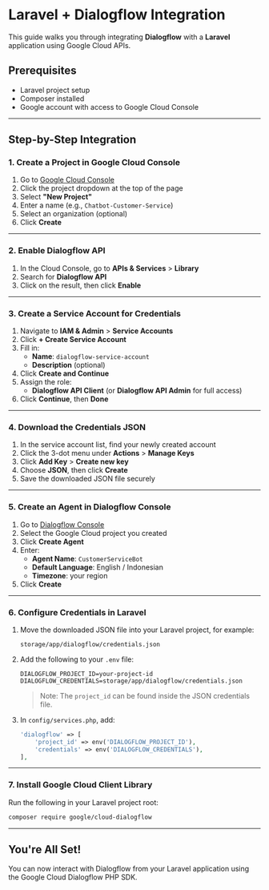 # Laravel + Dialogflow Integration

This guide walks you through integrating **Dialogflow** with a **Laravel** application using Google Cloud APIs.

##  Prerequisites

- Laravel project setup
- Composer installed
- Google account with access to Google Cloud Console

---

## Step-by-Step Integration

### 1. Create a Project in Google Cloud Console

1. Go to [Google Cloud Console](https://console.cloud.google.com/)
2. Click the project dropdown at the top of the page
3. Select **"New Project"**
4. Enter a name (e.g., `Chatbot-Customer-Service`)
5. Select an organization (optional)
6. Click **Create**

---

### 2. Enable Dialogflow API

1. In the Cloud Console, go to **APIs & Services** > **Library**
2. Search for **Dialogflow API**
3. Click on the result, then click **Enable**

---

### 3. Create a Service Account for Credentials

1. Navigate to **IAM & Admin** > **Service Accounts**
2. Click **+ Create Service Account**
3. Fill in:
   - **Name**: `dialogflow-service-account`
   - **Description** (optional)
4. Click **Create and Continue**
5. Assign the role:
   - **Dialogflow API Client** (or **Dialogflow API Admin** for full access)
6. Click **Continue**, then **Done**

---

### 4. Download the Credentials JSON

1. In the service account list, find your newly created account
2. Click the 3-dot menu under **Actions** > **Manage Keys**
3. Click **Add Key** > **Create new key**
4. Choose **JSON**, then click **Create**
5. Save the downloaded JSON file securely

---

### 5. Create an Agent in Dialogflow Console

1. Go to [Dialogflow Console](https://dialogflow.cloud.google.com/)
2. Select the Google Cloud project you created
3. Click **Create Agent**
4. Enter:
   - **Agent Name**: `CustomerServiceBot`
   - **Default Language**: English / Indonesian
   - **Timezone**: your region
5. Click **Create**

---

### 6. Configure Credentials in Laravel

1. Move the downloaded JSON file into your Laravel project, for example:
   ```
   storage/app/dialogflow/credentials.json
   ```
2. Add the following to your `.env` file:
   ```env
   DIALOGFLOW_PROJECT_ID=your-project-id
   DIALOGFLOW_CREDENTIALS=storage/app/dialogflow/credentials.json
   ```
   > Note: The `project_id` can be found inside the JSON credentials file.

3. In `config/services.php`, add:
   ```php
   'dialogflow' => [
       'project_id' => env('DIALOGFLOW_PROJECT_ID'),
       'credentials' => env('DIALOGFLOW_CREDENTIALS'),
   ],
   ```

---

### 7. Install Google Cloud Client Library

Run the following in your Laravel project root:

```bash
composer require google/cloud-dialogflow
```

---

##  You're All Set!

You can now interact with Dialogflow from your Laravel application using the Google Cloud Dialogflow PHP SDK.
